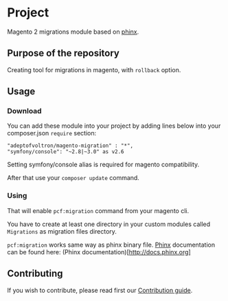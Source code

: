 # Project
Magento 2 migrations module based on [phinx](https://github.com/cakephp/phinx).

## Purpose of the repository
Creating tool for migrations in magento, with `rollback` option.

## Usage

### Download
You can add these module into your project by adding lines below into your composer.json `require` section:
```
"adeptofvoltron/magento-migration" : "*",
"symfony/console": "~2.8|~3.0" as v2.6
```
Setting symfony/console alias is required for magento compatibility.

After that use your `composer update` command.

### Using
That will enable `pcf:migration` command from your magento cli.

You have to create at least one directory in your custom modules called `Migrations` as migration files directory.

`pcf:migration` works same way as phinx binary file. [Phinx](https://github.com/cakephp/phinx) documentation can be found here: (Phinx documentation)[http://docs.phinx.org]

## Contributing

If you wish to contribute, please read first our [Contribution guide](CONTRIBUTING.md).
